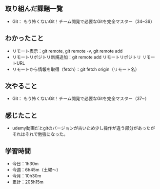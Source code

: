  ## 取り組んだ課題一覧
- Git： もう怖くないGit！チーム開発で必要なGitを完全マスター（34~36）
## わかったこと
- リモート表示：git remote, git remote -v, git remote add
- リモートリポジトリ新規追加：git remote add  リモートリポジトリ リモートURL
- リモートから情報を取得（fetch）：git fetch origin（リモート名）                    
## 次やること
- Git： もう怖くないGit！チーム開発で必要なGitを完全マスター（37~）
## 感じたこと
- udemy動画だとgitのバージョンが古いため少し操作が違う部分があったがそれはそれで勉強になった。
## 学習時間
- 今日：1h30m
- 今週：6h45m（土曜〜）
- 今月：10h30m
- 累計：205h15m